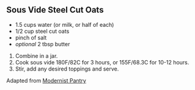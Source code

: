 ## Sous Vide Steel Cut Oats

* 1.5 cups water (or milk, or half of each)
* 1/2 cup steel cut oats
* pinch of salt
* *optional* 2 tbsp butter

1. Combine in a jar.
2. Cook sous vide 180F/82C for 3 hours, or 155F/68.3C for 10-12 hours.
3. Stir, add any desired toppings and serve.

Adapted from [Modernist Pantry](https://blog.modernistpantry.com/recipes/foodie-favorite-nacho-cheese/)
